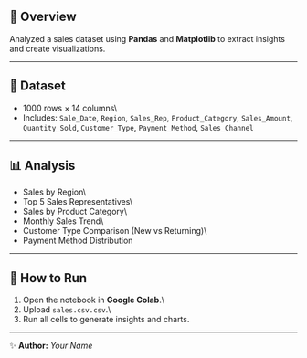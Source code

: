 
## 📌 Overview

Analyzed a sales dataset using **Pandas** and **Matplotlib** to extract
insights and create visualizations.

------------------------------------------------------------------------

## 📂 Dataset

-   1000 rows × 14 columns\
-   Includes: `Sale_Date`, `Region`, `Sales_Rep`, `Product_Category`,
    `Sales_Amount`, `Quantity_Sold`, `Customer_Type`, `Payment_Method`,
    `Sales_Channel`

------------------------------------------------------------------------

## 📊 Analysis

-   Sales by Region\
-   Top 5 Sales Representatives\
-   Sales by Product Category\
-   Monthly Sales Trend\
-   Customer Type Comparison (New vs Returning)\
-   Payment Method Distribution

------------------------------------------------------------------------

## 🚀 How to Run

1.  Open the notebook in **Google Colab**.\
2.  Upload `sales.csv.csv`.\
3.  Run all cells to generate insights and charts.

------------------------------------------------------------------------

✨ **Author:** *Your Name*
